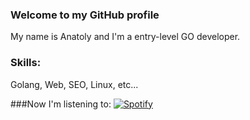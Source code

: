 ### Welcome to my GitHub profile
My name is Anatoly and I'm a entry-level GO developer.

### Skills: 
Golang, Web, SEO, Linux, etc...

###Now I'm listening to:
[![Spotify](https://innsmouth.vercel.app/api/spotify)](https://open.spotify.com/user/y34r75db5o7eksagdl8lsaamw)
